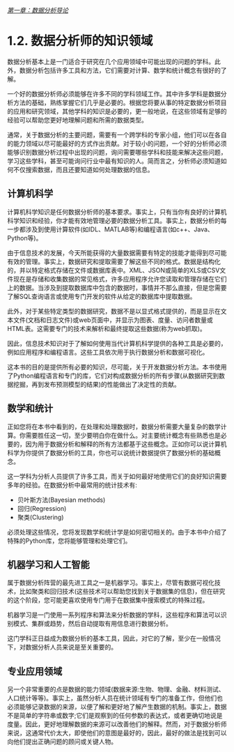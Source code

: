 
[*第一章：数据分析导论*](./README.md)


# 1.2. 数据分析师的知识领域

数据分析基本上是一门适合于研究在几个应用领域中可能出现的问题的学科。此外，数据分析包括许多工具和方法，它们需要对计算、数学和统计概念有很好的了解。

一个好的数据分析师必须能够在许多不同的学科领域工作。其中许多学科是数据分析方法的基础，熟练掌握它们几乎是必要的。根据您将要从事的特定数据分析项目的应用和研究领域，其他学科的知识是必要的，更一般地说，在这些领域有足够的经验可以帮助您更好地理解问题和所需的数据类型。

通常，关于数据分析的主要问题，需要有一个跨学科的专家小组，他们可以在各自的能力领域以尽可能最好的方式作出贡献。对于较小的问题，一个好的分析师必须能够识别数据分析过程中出现的问题，询问需要哪些学科和技能来解决这些问题，学习这些学科，甚至可能询问行业中最有知识的人。简而言之，分析师必须知道如何不仅搜索数据，而且还要知道如何处理数据的信息。


## 计算机科学

计算机科学知识是任何数据分析师的基本要求。事实上，只有当你有良好的计算机科学知识和经验，你才能有效地管理必要的数据分析工具。事实上，数据分析的每一步都涉及到使用计算软件(如IDL、MATLAB等)和编程语言(如c++、Java、Python等)。

由于信息技术的发展，今天所能获得的大量数据需要有特定的技能才能得到尽可能有效的管理。事实上，数据研究和提取需要了解这些不同的格式。数据是结构化的，并以特定格式存储在文件或数据库表中。XML、JSON或简单的XLS或CSV文件现在是存储和收集数据的常见格式，许多应用程序允许您读取和管理存储在它们上的数据。当涉及到提取数据库中包含的数据时，事情并不那么直接，但是您需要了解SQL查询语言或使用专门开发的软件从给定的数据库中提取数据。

此外，对于某些特定类型的数据研究，数据不是以显式格式提供的，而是显示在文本文件(文档和日志文件)或web页面中，并显示为图表、度量、访问者数量或HTML表。这需要专门的技术来解析和最终提取这些数据(称为web抓取)。

因此，信息技术知识对于了解如何使用当代计算机科学提供的各种工具是必要的，例如应用程序和编程语言。这些工具依次用于执行数据分析和数据可视化。

这本书的目的是提供所有必要的知识，尽可能，关于开发数据分析方法。本书使用了Python编程语言和专门的库，它们对构成数据分析的所有步骤(从数据研究到数据挖掘，再到发布预测模型的结果)的性能做出了决定性的贡献。


## 数学和统计

正如您将在本书中看到的，在处理和处理数据时，数据分析需要大量复杂的数学计算。你需要胜任这一切，至少要明白你在做什么。对主要统计概念有些熟悉也是必要的，因为用于数据分析和解释的所有方法都基于这些概念。正如你可以说计算机科学为你提供了数据分析的工具，你也可以说统计数据提供了数据分析的基础概念。

这一学科为分析人员提供了许多工具，而关于如何最好地使用它们的良好知识需要多年的经验。在数据分析中最常用的统计技术有:

* 贝叶斯方法(Bayesian methods)
* 回归(Regression)
* 聚类(Clustering)

必须处理这些情况，您将发现数学和统计学是如何密切相关的。由于本书中介绍了特殊的Python库，您将能够管理和处理它们。

## 机器学习和人工智能

属于数据分析阵营的最先进工具之一是机器学习。事实上，尽管有数据可视化技术，比如聚类和回归技术(这些技术可以帮助您找到关于数据集的信息)，但在研究的这个阶段，您可能更喜欢使用专门用于在数据集中搜索模式的特殊过程。

机器学习是一门使用一系列程序和算法来分析数据的学科，这些程序和算法可以识别模式、集群或趋势，然后自动提取有用信息进行数据分析。

这门学科正日益成为数据分析的基本工具，因此，对它的了解，至少在一般情况下，对数据分析人员来说是至关重要的。

## 专业应用领域

另一个非常重要的点是数据的能力领域(数据来源:生物、物理、金融、材料测试、人口统计等等)。事实上，虽然分析人员在统计领域有专门的准备工作，但他们也必须能够记录数据的来源，以便了解和更好地了解产生数据的机制。事实上，数据不是简单的字符串或数字;它们是观察到的任何参数的表达式，或者更确切地说是度量。因此，更好地理解数据的来源可以改善他们的解释。然而，对于数据分析师来说，这通常代价太大，即使他们的意图是最好的，因此，最好的做法是找到可以向他们提出正确问题的顾问或关键人物。


